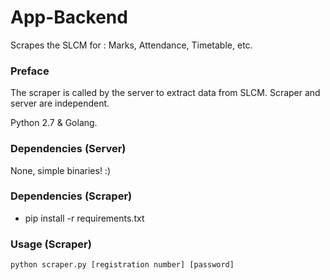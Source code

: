# App-Backend
Scrapes the SLCM for : Marks, Attendance, Timetable, etc.

### Preface

The scraper is called by the server to extract data from SLCM.
Scraper and server are independent. 

Python 2.7 & Golang.

### Dependencies (Server)
None, simple binaries! :)

### Dependencies (Scraper)
- pip install -r requirements.txt

### Usage (Scraper)
```python scraper.py [registration number] [password]```



